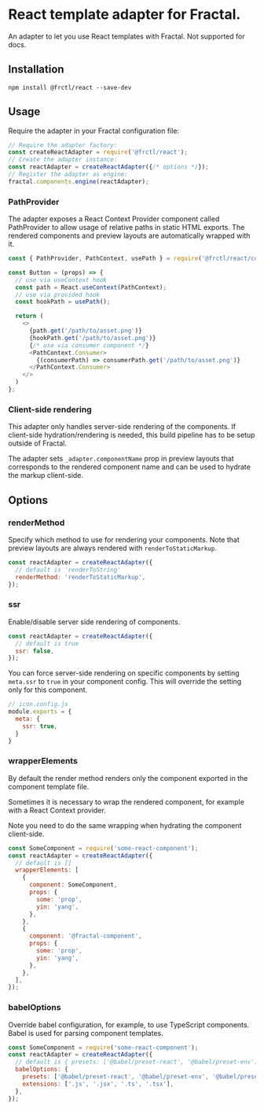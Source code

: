 # React template adapter for Fractal.

An adapter to let you use React templates with Fractal. Not supported for docs.

## Installation
```
npm install @frctl/react --save-dev
```

## Usage
Require the adapter in your Fractal configuration file:
```js
// Require the adapter factory:
const createReactAdapter = require('@frctl/react');
// Create the adapter instance:
const reactAdapter = createReactAdapter({/* options */});
// Register the adapter as engine:
fractal.components.engine(reactAdapter);
```

### PathProvider

The adapter exposes a React Context Provider component called PathProvider to allow usage of relative paths in static HTML exports. The rendered components and preview layouts are automatically wrapped with it.

```js
const { PathProvider, PathContext, usePath } = require('@frctl/react/components');

const Button = (props) => {
  // use via useContext hook
  const path = React.useContext(PathContext);
  // use via provided hook
  const hookPath = usePath();

  return (
    <>
      {path.get('/path/to/asset.png')}
      {hookPath.get('/path/to/asset.png')}
      {/* use via consumer component */}
      <PathContext.Consumer>
        {(consumerPath) => consumerPath.get('/path/to/asset.png')}
      </PathContext.Consumer>
    </>
  )
};
```

### Client-side rendering

This adapter only handles server-side rendering of the components. If client-side hydration/rendering is needed, this build pipeline has to be setup outside of Fractal.

The adapter sets `_adapter.componentName` prop in preview layouts that corresponds to the rendered component name and can be used to hydrate the markup client-side.

## Options

### renderMethod

Specify which method to use for rendering your components. Note that preview layouts are always rendered with `renderToStaticMarkup`.

```js
const reactAdapter = createReactAdapter({
  // default is 'renderToString'
  renderMethod: 'renderToStaticMarkup',
});
```

### ssr

Enable/disable server side rendering of components.

```js
const reactAdapter = createReactAdapter({
  // default is true
  ssr: false,
});
```

You can force server-side rendering on specific components by setting `meta.ssr` to `true` in your component config. This will override the setting only for this component.

```js
// icon.config.js
module.exports = {
  meta: {
    ssr: true,
  }
}
```

### wrapperElements

By default the render method renders only the component exported in the component template file.

Sometimes it is necessary to wrap the rendered component, for example with a React Context provider.

Note you need to do the same wrapping when hydrating the component client-side.

```js
const SomeComponent = require('some-react-component');
const reactAdapter = createReactAdapter({
  // default is []
  wrapperElements: [
    {
      component: SomeComponent,
      props: {
        some: 'prop',
        yin: 'yang',
      },
    },
    {
      component: '@fractal-component',
      props: {
        some: 'prop',
        yin: 'yang',
      },
    },
  ],
});
```

### babelOptions

Override babel configuration, for example, to use TypeScript components. Babel is used for parsing component templates.
```js
const SomeComponent = require('some-react-component');
const reactAdapter = createReactAdapter({
  // default is { presets: ['@babel/preset-react', '@babel/preset-env'] }
  babelOptions: {
    presets: ['@babel/preset-react', '@babel/preset-env', '@babel/preset-typescript'],
    extensions: ['.js', '.jsx', '.ts', '.tsx'],
  },
});
```
